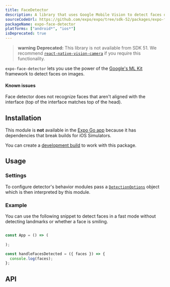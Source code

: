 ```yaml
---
title: FaceDetector
description: A library that uses Google Mobile Vision to detect faces on images.
sourceCodeUrl: https://github.com/expo/expo/tree/sdk-52/packages/expo-face-detector
packageName: expo-face-detector
platforms: ["android*", "ios*"]
isDeprecated: true
---
```


> **warning** **Deprecated:** This library is not available from SDK 51. We recommend [`react-native-vision-camera`](https://github.com/mrousavy/react-native-vision-camera) if you require this functionality.

`expo-face-detector` lets you use the power of the [Google's ML Kit](https://developers.google.com/ml-kit/vision/face-detection) framework to detect faces on images.

#### Known issues&ensp;

Face detector does not recognize faces that aren't aligned with the interface (top of the interface matches top of the head).

## Installation

This module is **not** available in the [Expo Go app](https://expo.dev/go) because it has dependencies that break builds for iOS Simulators.

You can create a [development build](/develop/development-builds/create-a-build/) to work with this package.

## Usage

### Settings

To configure detector's behavior modules pass a [`DetectionOptions`](#detectionoptions) object which is then interpreted by this module.

### Example

You can use the following snippet to detect faces in a fast mode without detecting landmarks or whether a face is smiling.

```jsx

const App = () => (
  
);

const handleFacesDetected = ({ faces }) => {
  console.log(faces);
};

```

## API

```js

```
